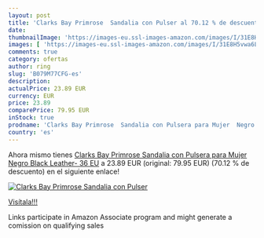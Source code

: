 ```yaml
---
layout: post
title: 'Clarks Bay Primrose  Sandalia con Pulser al 70.12 % de descuento'
date: 
thumbnailImage: 'https://images-eu.ssl-images-amazon.com/images/I/31E8H5vwa6L._SL200_.jpg'
images: [ 'https://images-eu.ssl-images-amazon.com/images/I/31E8H5vwa6L._SL200_.jpg' ]
comments: true
category: ofertas
author: ring
slug: 'B079M77CFG-es'
description:
actualPrice: 23.89 EUR
currency: EUR
price: 23.89
comparePrice: 79.95 EUR
inStock: true
prodname: 'Clarks Bay Primrose  Sandalia con Pulsera para Mujer  Negro  Black Leather-   36 EU'
country: 'es'
---
```


Ahora mismo tienes [Clarks Bay Primrose  Sandalia con Pulsera para Mujer  Negro  Black Leather-   36 EU](https://www.amazon.es/dp/B079M77CFG/?tag=tolees-21) a 23.89 EUR (original: 79.95 EUR) (70.12 %  de descuento) en el siguiente enlace!

[![Clarks Bay Primrose  Sandalia con Pulser](https://images-eu.ssl-images-amazon.com/images/I/31E8H5vwa6L._SL200_.jpg)](https://www.amazon.es/dp/B079M77CFG/?tag=tolees-21)

[Visítala!!!](https://www.amazon.es/dp/B079M77CFG/?tag=tolees-21)

Links participate in Amazon Associate program and might generate a comission on qualifying sales
